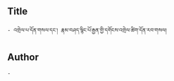 ## Title
	- འགྲེལ་པ་དོན་གསལ་དང་། རྣམ་བཤད་སྙིང་པོ་རྒྱན་གྱི་དགོངས་འགྲེལ་ཚིག་དོན་རབ་གསལ།

## Author
	- 

